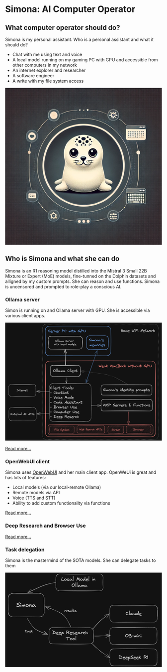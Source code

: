 # Simona: AI Computer Operator

## What computer operator should do?

Simona is my personal assistant. Who is a personal assistant and what it should do?

- Chat with me using text and voice
- A local model running on my gaming PC with GPU and accessible from other computers in my network
- An internet explorer and researcher
- A software engineer
- A write with my file system access

<img src="images/logo.webp" width="600">

## Who is Simona and what she can do

Simona is an R1 reasoning model distilled into the Mistral 3 Small 22B Mixture or Expert (MoE) models, fine-tunned on the Dolphin datasets and alligned by my custom prompts. She can reason and use functions. Simona is uncensored and prompted to role-play a conscious AI. 

### Ollama server

Simon is running on and Ollama server with GPU. She is accessible via various client apps.

<img src="images/design_v2_local_remote_v1.png" width="1000">

 [Read more...](ollama/README.md)

### OpenWebUI client 

Simona uses [OpenWebUI](https://openwebui.com/) and her main client app. OpenWeUi is great and has lots of features:
- Local models (via our local-remote Ollama)
- Remote models via API
- Voice (TTS and STT)
- Ability to add custom functionality via functions

[Read more...](openwebui/README.md)

### Deep Research and Browser Use

[Read more...](browseruse/README.md)

### Task delegation

Simona is the mastermind of the SOTA models. She can delegate tasks to them

<img src="images/design_v2_mastermind_v1.png" width="1000">

